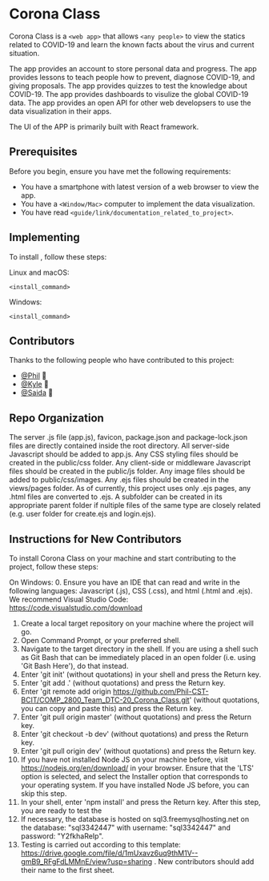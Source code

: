 # Corona Class

<!--- These are examples. See https://shields.io for others or to customize this set of shields. You might want to include dependencies, project status and licence info here --->

Corona Class is a `<web app>` that allows `<any people>` to view the statics related to COVID-19 and learn the known facts about the virus and current situation.

The app provides an account to store personal data and progress.
The app provides lessons to teach people how to prevent, diagnose COVID-19, and giving proposals.
The app provides quizzes to test the knowledge about COVID-19.
The app provides dashboards to visulize the global COVID-19 data.
The app provides an open API for other web developsers to use the data visualization in their apps.

The UI of the APP is primarily built with React framework.

## Prerequisites

Before you begin, ensure you have met the following requirements:

<!--- These are just example requirements. Add, duplicate or remove as required --->

- You have a smartphone with latest version of a web browser to view the app.
- You have a `<Window/Mac>` computer to implement the data visualization.
- You have read `<guide/link/documentation_related_to_project>`.

## Implementing <Corona Class data graphics>

To install <Corona Class data graphics>, follow these steps:

Linux and macOS:

```
<install_command>
```

Windows:

```
<install_command>
```

<!-- ## Using <project_name>

To use <project_name>, follow these steps:

```
<usage_example>
```

Add run commands and examples you think users will find useful. Provide an options reference for bonus points! -->

<!-- ## Contributing to <project_name> -->

<!--- If your README is long or you have some specific process or steps you want contributors to follow, consider creating a separate CONTRIBUTING.md file--->

<!-- To contribute to <project_name>, follow these steps:

1. Fork this repository.
2. Create a branch: `git checkout -b <branch_name>`.
3. Make your changes and commit them: `git commit -m '<commit_message>'`
4. Push to the original branch: `git push origin <project_name>/<location>`
5. Create the pull request.

Alternatively see the GitHub documentation on [creating a pull request](https://help.github.com/en/github/collaborating-with-issues-and-pull-requests/creating-a-pull-request). -->

## Contributors

Thanks to the following people who have contributed to this project:

- [@Phil](https://github.com/phil-cst-bcit) 📖
- [@Kyle](https://github.com/Saida-Song) 🐛
- [@Saida](https://github.com/kbulalakaw2) 🐛

## Repo Organization

The server .js file (app.js), favicon, package.json and package-lock.json files are directly contained inside the root directory. All server-side Javascript should be added to app.js. Any CSS styling files should be created in the public/css folder. Any client-side or middleware Javascript files should be created in the public/js folder. Any image files should be added to public/css/images. Any .ejs files should be created in the views/pages folder. As of currently, this project uses only .ejs pages, any .html files are converted to .ejs. A subfolder can be created in its appropriate parent folder if nultiple files of the same type are closely related (e.g. user folder for create.ejs and login.ejs).

## Instructions for New Contributors

To install Corona Class on your machine and start contributing to the project, follow these steps:

On Windows:
0. Ensure you have an IDE that can read and write in the following languages: Javascript (.js), CSS (.css), and html (.html and .ejs). We recommend Visual Studio Code: https://code.visualstudio.com/download
1. Create a local target repository on your machine where the project will go.
2. Open Command Prompt, or your preferred shell.
3. Navigate to the target directory in the shell. If you are using a shell such as Git Bash that can be immediately placed in an open folder (i.e. using 'Git Bash Here'), do that instead.
4. Enter 'git init' (without quotations) in your shell and press the Return key.
5. Enter 'git add .' (without quotations) and press the Return key.
6. Enter 'git remote add origin https://github.com/Phil-CST-BCIT/COMP_2800_Team_DTC-20_Corona_Class.git' (without quotations, you can copy and paste this) and press the Return key.
7. Enter 'git pull origin master' (without quotations) and press the Return key.
8. Enter 'git checkout -b dev' (without quotations) and press the Return key.
9. Enter 'git pull origin dev' (without quotations) and press the Return key.
10. If you have not installed Node JS on your machine before, visit https://nodejs.org/en/download/ in your browser. Ensure that the 'LTS' option is selected, and select the Installer option that corresponds to your operating system. If you have installed Node JS before, you can skip this step.
11. In your shell, enter 'npm install' and press the Return key. After this step, you are ready to test the 
12. If necessary, the database is hosted on sql3.freemysqlhosting.net on the database: "sql3342447" with username: "sql3342447" and password: "Y2fkhaReIp".
13. Testing is carried out according to this template: https://drive.google.com/file/d/1mUxavz6uq9thM1V--gmB9_RFgFdLMMnE/view?usp=sharing . New contributors should add their name to the first sheet.

<!-- You might want to consider using something like the [All Contributors](https://github.com/all-contributors/all-contributors) specification and its [emoji key](https://allcontributors.org/docs/en/emoji-key). -->

<!-- ## Contact

If you want to contact me you can reach me at <your_email@address.com>. -->

<!-- ## License -->

<!--- If you're not sure which open license to use see https://choosealicense.com/--->

<!-- This project uses the following license: [<license_name>](link). -->

